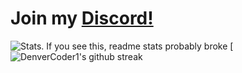 # Join my [Discord!](https://discord.gg/sRGX5VRwzQ)

![Stats. If you see this, readme stats probably broke](https://github-readme-stats.vercel.app/api/top-langs/?username=p0rtL6&layout=compact&theme=onedark)
[![DenverCoder1's github streak](https://github-readme-streak-stats.herokuapp.com/?user=p0rtL6&theme=gray-white)
